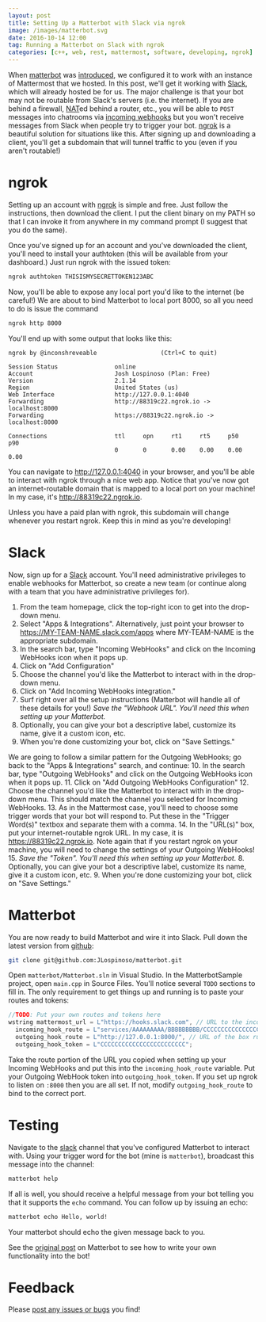 ```yaml
---
layout: post
title: Setting Up a Matterbot with Slack via ngrok
image: /images/matterbot.svg
date: 2016-10-14 12:00
tag: Running a Matterbot on Slack with ngrok
categories: [c++, web, rest, mattermost, software, developing, ngrok]
---
```

[1]: https://github.com/JLospinoso/matterbot
[2]: https://api.slack.com/
[3]: https://ngrok.com/
[4]: https://jlospinoso.github.io/c++/web/rest/mattermost/software/developing/2016/06/14/matterbot.html
[5]: https://en.wikipedia.org/wiki/Network_address_translation
[6]: https://slack.com/
[7]: https://github.com/JLospinoso/matterbot/issues
[8]: https://api.slack.com/incoming-webhooks

When [matterbot][1] was [introduced][4], we configured it to work with an instance of
Mattermost that we hosted. In this post, we'll get it working with [Slack][6], which
will already hosted be for us. The major challenge is that your bot may not be routable
from Slack's servers (i.e. the internet). If you are behind a firewall, [NAT][5]ed behind
a router, etc., you will be able to `POST` messages into chatrooms via [incoming webhooks][8]
but you won't receive messages from Slack when people try to trigger your bot. [ngrok][3] is
a beautiful solution for situations like this. After signing up and downloading a client, you'll
get a subdomain that will tunnel traffic to you (even if you aren't routable!)

# ngrok
Setting up an account with [ngrok][3] is simple and free. Just follow the instructions, then download the client. I put the client binary on my PATH so that I can invoke it from anywhere in my command prompt (I suggest that you do the same).

Once you've signed up for an account and you've downloaded the client, you'll need to install your authtoken (this will be available from your dashboard.) Just run ngrok with the issued token:

```bash
ngrok authtoken THISISMYSECRETTOKEN123ABC
```

Now, you'll be able to expose any local port you'd like to the internet (be careful!) We are about to bind Matterbot to local port 8000, so all you need to do is issue the command

```bash
ngrok http 8000
```

You'll end up with some output that looks like this:

```
ngrok by @inconshreveable                  (Ctrl+C to quit)

Session Status                online
Account                       Josh Lospinoso (Plan: Free)
Version                       2.1.14
Region                        United States (us)
Web Interface                 http://127.0.0.1:4040
Forwarding                    http://88319c22.ngrok.io -> localhost:8000
Forwarding                    https://88319c22.ngrok.io -> localhost:8000

Connections                   ttl     opn     rt1     rt5     p50     p90
                              0       0       0.00    0.00    0.00    0.00
```

You can navigate to http://127.0.0.1:4040 in your browser, and you'll be able
to interact with ngrok through a nice web app. Notice that you've now got an internet-routable domain that is mapped to a local
port on your machine! In my case, it's http://88319c22.ngrok.io.

Unless you have a paid plan with ngrok, this subdomain will change whenever you
restart ngrok. Keep this in mind as you're developing!

# Slack

Now, sign up for a [Slack][6] account. You'll need administrative privileges to enable webhooks for Matterbot, so create a new team (or continue along with a team that you have administrative privileges for).

1. From the team homepage, click the top-right icon to get into the drop-down menu.
2. Select "Apps & Integrations". Alternatively, just point your browser to https://MY-TEAM-NAME.slack.com/apps where
MY-TEAM-NAME is the appropriate subdomain.
3. In the search bar, type "Incoming WebHooks" and click on the Incoming WebHooks icon when it pops up.
4. Click on "Add Configuration"
5. Choose the channel you'd like the Matterbot to interact with in the drop-down menu.
6. Click on "Add Incoming WebHooks integration."
7. Surf right over all the setup instructions (Matterbot will handle all of these details for you!) *Save the "Webhook URL". You'll need this when setting up your Matterbot.*
8. Optionally, you can give your bot a descriptive label, customize its name, give it a custom icon, etc.
9. When you're done customizing your bot, click on "Save Settings."

We are going to follow a similar pattern for the Outgoing WebHooks; go back to the "Apps & Integrations" search, and continue:
10. In the search bar, type "Outgoing WebHooks" and click on the Outgoing WebHooks icon when it pops up.
11. Click on "Add Outgoing WebHooks Configuration"
12. Choose the channel you'd like the Matterbot to interact with in the drop-down menu. This should match the channel you selected for Incoming WebHooks.
13. As in the Mattermost case, you'll need to choose some trigger words that your bot will respond to. Put these in the "Trigger Word(s)" textbox and separate them with a comma.
14. In the "URL(s)" box, put your internet-routable ngrok URL. In my case, it is https://88319c22.ngrok.io. Note again that if you restart ngrok on your machine, you will need to change the settings of your Outgoing WebHooks!
15. *Save the "Token". You'll need this when setting up your Matterbot.*
8. Optionally, you can give your bot a descriptive label, customize its name, give it a custom icon, etc.
9. When you're done customizing your bot, click on "Save Settings."

# Matterbot

You are now ready to build Matterbot and wire it into Slack. Pull down the latest version from [github][1]:

```bash
git clone git@github.com:JLospinoso/matterbot.git
```

Open `matterbot/Matterbot.sln` in Visual Studio. In the MatterbotSample project,
open `main.cpp` in Source Files. You'll notice several `TODO` sections to fill in.
The only requirement to get things up and running is to paste your routes and tokens:

```cpp
//TODO: Put your own routes and tokens here
wstring mattermost_url = L"https://hooks.slack.com", // URL to the incoming webhook for Mattermost/Slack
  incoming_hook_route = L"services/AAAAAAAAA/BBBBBBBBB/CCCCCCCCCCCCCCCCCCCCCCCC", // Route
  outgoing_hook_route = L"http://127.0.0.1:8000/", // URL of the box running matterbot
  outgoing_hook_token = L"CCCCCCCCCCCCCCCCCCCCCCCC";
```

Take the route portion of the URL you copied when setting up your Incoming WebHooks and put this into
the `incoming_hook_route` variable. Put your Outgoing WebHook token into `outgoing_hook_token`. If you set up ngrok to listen on `:8000` then you are all set. If not, modify `outgoing_hook_route`
to bind to the correct port.

# Testing
Navigate to the [slack][6] channel that you've configured Matterbot to interact with. Using your trigger word
for the bot (mine is `matterbot`), broadcast this message into the channel:

```bash
matterbot help
```

If all is well, you should receive a helpful message from your bot telling you that it supports the
`echo` command. You can follow up by issuing an echo:

```bash
matterbot echo Hello, world!
```

Your matterbot should echo the given message back to you.

See the [original post][5] on Matterbot to see how to write your own functionality into the bot!

Feedback
==
Please [post any issues or bugs][7] you find!
